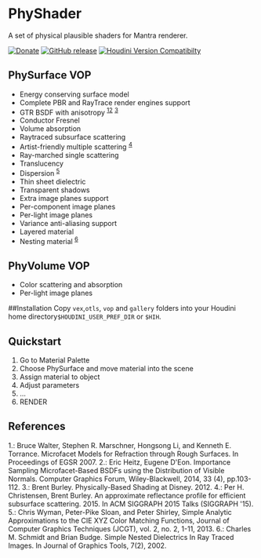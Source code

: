 # PhyShader
A set of physical plausible shaders for Mantra renderer.

[![Donate](https://www.paypalobjects.com/webstatic/en_US/btn/btn_donate_74x21.png)](https://www.paypal.com/cgi-bin/webscr?cmd=_s-xclick&hosted_button_id=996RRSDD2C3YQ) [![GitHub release](https://img.shields.io/github/release/groundflyer/physhader-for-mantra.svg)](https://github.com/groundflyer/physhader-for-mantra/releases) [![Houdini Version Compatibilty](https://img.shields.io/badge/houdini-15.5-yellow.svg)](http://www.sidefx.com/index.php?option=com_download&Itemid=208)

## PhySurface VOP
* Energy conserving surface model
* Complete PBR and RayTrace render engines support
* GTR BSDF with anisotropy <sup>[1](#Walter07)</sup><sup>[2](#Heitz14)</sup> <sup>[3](#Burley12)</sup>
* Conductor Fresnel
* Volume absorption
* Raytraced subsurface scattering
 * Artist-friendly multiple scattering <sup>[4](#CrBur15)</sup>
 * Ray-marched single scattering
* Translucency
* Dispersion <sup>[5](#WySlo13)</sup>
* Thin sheet dielectric
* Transparent shadows
* Extra image planes support
 * Per-component image planes
 * Per-light image planes
* Variance anti-aliasing support
* Layered material
* Nesting material <sup>[6](#Schmidt02)</sup>

## PhyVolume VOP
* Color scattering and absorption
* Per-light image planes

##Installation
Copy `vex`,`otls`, `vop` and `gallery` folders into your Houdini home directory`$HOUDINI_USER_PREF_DIR` or `$HIH`.

## Quickstart
1. Go to Material Palette
2. Choose PhySurface and move material into the scene
3. Assign material to object
4. Adjust parameters
5. ...
6. RENDER

## References
<a name="Walter07">1.</a>: Bruce Walter, Stephen R. Marschner, Hongsong Li, and Kenneth E. Torrance. Microfacet Models for Refraction through Rough Surfaces. In Proceedings of EGSR 2007.
<a name="Heitz14">2.</a>: Eric Heitz, Eugene D'Eon. Importance Sampling Microfacet-Based BSDFs using the Distribution of Visible Normals. Computer Graphics Forum, Wiley-Blackwell, 2014, 33 (4), pp.103-112.
<a name="Burley12">3.</a>: Brent Burley. Physically-Based Shading at Disney. 2012.
<a name="CrBur15">4.</a>: Per H. Christensen, Brent Burley. An approximate reflectance profile for efficient subsurface scattering. 2015. In ACM SIGGRAPH 2015 Talks (SIGGRAPH '15).
<a name="WySlo13">5.</a>: Chris Wyman, Peter-Pike Sloan, and Peter Shirley, Simple Analytic Approximations to the CIE XYZ Color Matching Functions, Journal of Computer Graphics Techniques (JCGT), vol. 2, no. 2, 1-11, 2013.
<a name="Schmidt02">6.</a>: Charles M. Schmidt and Brian Budge. Simple Nested Dielectrics In Ray Traced Images. In Journal of Graphics Tools, 7(2), 2002.
